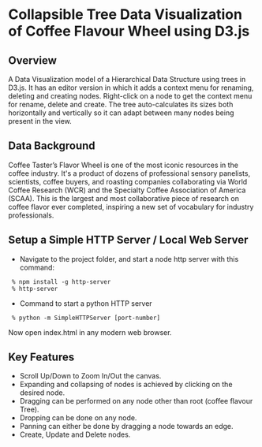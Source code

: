 
Collapsible Tree Data Visualization of Coffee Flavour Wheel using D3.js
==========================================================================

Overview
--------------------------------------------------------------------------
A Data Visualization model of a Hierarchical Data Structure using trees in D3.js. It has an editor version in which it adds a context menu for renaming, deleting and creating nodes. Right-click on a node to get the context menu for rename, delete and create. The tree auto-calculates its sizes both horizontally and vertically so it can adapt between many nodes being present in the view.

Data Background
--------------------------------------------------------------------------
Coffee Taster’s Flavor Wheel is one of the most iconic resources in the coffee industry. It's a product of dozens of professional sensory panelists, scientists, coffee buyers, and roasting companies collaborating via World Coffee Research (WCR) and the Specialty Coffee Association of America (SCAA). This is the largest and most collaborative piece of research on coffee flavor ever completed, inspiring a new set of vocabulary for industry professionals.

Setup a Simple HTTP Server / Local Web Server
--------------------------------------------------------------------------

 - Navigate to the project folder, and start a node http server with this command:
```
 % npm install -g http-server
 % http-server
```
 - Command to start a python HTTP server
```
 % python -m SimpleHTTPServer [port-number]
```

Now open index.html in any modern web browser.

Key Features
--------------------------------------------------------------------------
 - Scroll Up/Down to Zoom In/Out the canvas.
 - Expanding and collapsing of nodes is achieved by clicking on the desired node.
 - Dragging can be performed on any node other than root (coffee flavour Tree).
 - Dropping can be done on any node.
 - Panning can either be done by dragging a node towards an edge.
 - Create, Update and Delete nodes.
